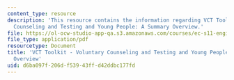```yaml
---
content_type: resource
description: 'This resource contains the information regarding VCT Toolkit - Voluntary
  Counseling and Testing and Young People: A Summary Overview.'
file: https://ol-ocw-studio-app-qa.s3.amazonaws.com/courses/ec-s11-engineering-capacity-in-community-based-healthcare-fall-2005/d6ba097f206df53943ffd42ddbc177fd_MITEC_S11F05_vct_toolkit_fhi.pdf
file_type: application/pdf
resourcetype: Document
title: 'VCT Toolkit - Voluntary Counseling and Testing and Young People: A Summary
  Overview'
uid: d6ba097f-206d-f539-43ff-d42ddbc177fd
---
```

